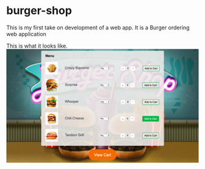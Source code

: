 # burger-shop
This is my first take on development of a web app. It is a Burger ordering web application


This is what it looks like.
![Order Page](/assets/order_page_screenshot.png)
